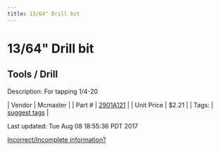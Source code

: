 ```yaml
---
title: 13/64" Drill bit
---
```


# 13/64" Drill bit
## Tools / Drill
Description: 	For tapping 1/4-20 

| Vendor | Mcmaster | 
| Part # | [2901A121](https://www.mcmaster.com/#2901A121) | 
| Unit Price | $2.21 | 
| Tags: | [suggest tags](https://docs.google.com/forms/d/e/1FAIpQLSeWyY8v3RgOty-MyWmh9U0iivNYN_molChYyS-0U-o-kOAv_g/viewform) | 

Last updated: Tue Aug 08 18:55:36 PDT 2017

 [Incorrect/Incomplete information?](https://docs.google.com/forms/d/e/1FAIpQLSeWyY8v3RgOty-MyWmh9U0iivNYN_molChYyS-0U-o-kOAv_g/viewform)